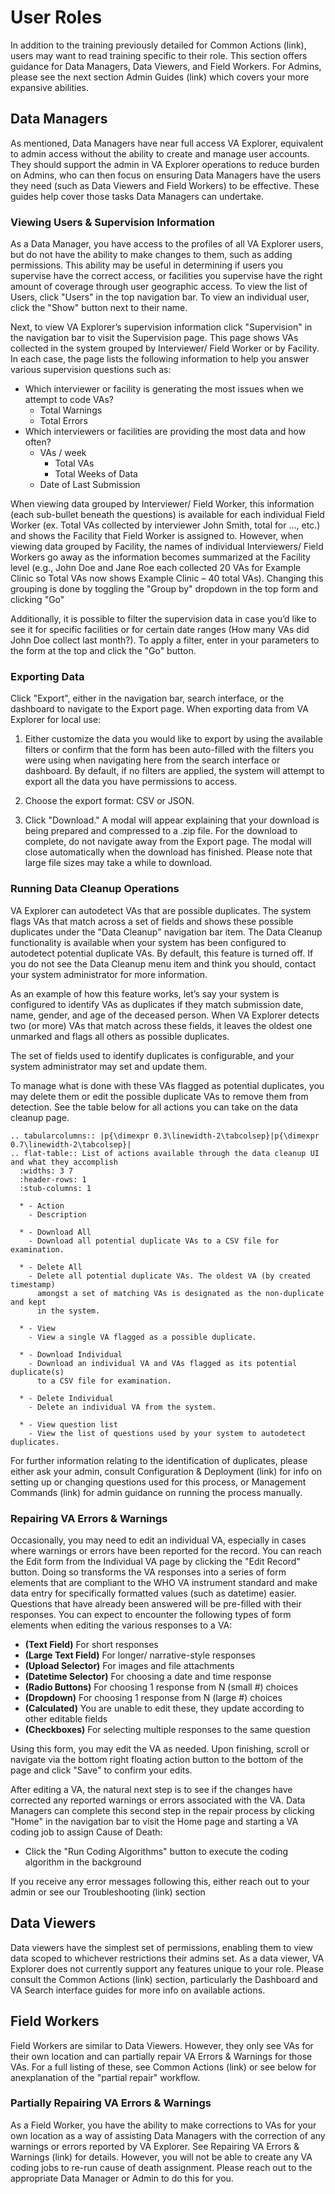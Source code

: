 # User Roles

In addition to the training previously detailed for Common Actions (link), users
may want to read training specific to their role. This section offers guidance
for Data Managers, Data Viewers, and Field Workers. For Admins, please see the
next section Admin Guides (link) which covers your more expansive abilities.

## Data Managers

As mentioned, Data Managers have near full access VA Explorer, equivalent to
admin access without the ability to create and manage user accounts. They should
support the admin in VA Explorer operations to reduce burden on Admins, who can
then focus on ensuring Data Managers have the users they need (such as Data
Viewers and Field Workers) to be effective. These guides help cover those tasks
Data Managers can undertake.

### Viewing Users & Supervision Information

As a Data Manager, you have access to the profiles of all VA Explorer users, but
do not have the ability to make changes to them, such as adding permissions. This
ability may be useful in determining if users you supervise have the correct
access, or facilities you supervise have the right amount of coverage through
user geographic access. To view the list of Users, click "Users" in the top
navigation bar. To view an individual user, click the "Show" button next to
their name.

Next, to view VA Explorer’s supervision information click "Supervision" in the
navigation bar to visit the Supervision page. This page shows VAs collected in
the system grouped by Interviewer/ Field Worker or by Facility. In each case,
the page lists the following information to help you answer various supervision
questions such as:

- Which interviewer or facility is generating the most issues when we attempt to code VAs?
  - Total Warnings
  - Total Errors
- Which interviewers or facilities are providing the most data and how often?
  - VAs / week
    - Total VAs
    - Total Weeks of Data
  - Date of Last Submission

When viewing data grouped by Interviewer/ Field Worker, this information (each
sub-bullet beneath the questions) is available for each individual Field Worker
(ex. Total VAs collected by interviewer John Smith, total for …, etc.) and shows
the Facility that Field Worker is assigned to. However, when viewing data grouped
by Facility, the names of individual Interviewers/ Field Workers go away as the
information becomes summarized at the Facility level (e.g., John Doe and Jane
Roe each collected 20 VAs for Example Clinic so Total VAs now shows Example
Clinic – 40 total VAs). Changing this grouping is done by toggling the "Group by"
dropdown in the top form and clicking "Go"

Additionally, it is possible to filter the supervision data in case you’d like
to see it for specific facilities or for certain date ranges (How many VAs did
John Doe collect last month?). To apply a filter, enter in your parameters to
the form at the top and click the "Go" button.

### Exporting Data

Click "Export", either in the navigation bar, search interface, or the dashboard
to navigate to the Export page. When exporting data from VA Explorer for local use:

1. Either customize the data you would like to export by using the available
filters or confirm that the form has been auto-filled with the filters you were
using when navigating here from the search interface or dashboard. By default,
if no filters are applied, the system will attempt to export all the data you
have permissions to access.

1. Choose the export format: CSV or JSON.

1. Click "Download." A modal will appear explaining that your download is being
prepared and compressed to a .zip file. For the download to complete, do not
navigate away from the Export page. The modal will close automatically when the
download has finished. Please note that large file sizes may take a while to download.

### Running Data Cleanup Operations

VA Explorer can autodetect VAs that are possible duplicates. The system flags
VAs that match across a set of fields and shows these possible duplicates under
the "Data Cleanup" navigation bar item. The Data Cleanup functionality is
available when your system has been configured to autodetect potential duplicate
VAs. By default, this feature is turned off. If you do not see the Data Cleanup
menu item and think you should, contact your system administrator for more
information.

As an example of how this feature works, let’s say your system is configured to
identify VAs as duplicates if they match submission date, name, gender, and age
of the deceased person. When VA Explorer detects two (or more) VAs that match
across these fields, it leaves the oldest one unmarked and flags all others as
possible duplicates.

The set of fields used to identify duplicates is configurable, and your system
administrator may set and update them.

To manage what is done with these VAs flagged as potential duplicates, you may
delete them or edit the possible duplicate VAs to remove them from detection.
See the table below for all actions you can take on the data cleanup page.

````{eval-rst}
.. tabularcolumns:: |p{\dimexpr 0.3\linewidth-2\tabcolsep}|p{\dimexpr 0.7\linewidth-2\tabcolsep}|
.. flat-table:: List of actions available through the data cleanup UI and what they accomplish
  :widths: 3 7
  :header-rows: 1
  :stub-columns: 1

  * - Action
    - Description

  * - Download All
    - Download all potential duplicate VAs to a CSV file for examination.

  * - Delete All
    - Delete all potential duplicate VAs. The oldest VA (by created timestamp)
      amongst a set of matching VAs is designated as the non-duplicate and kept
      in the system.

  * - View
    - View a single VA flagged as a possible duplicate.

  * - Download Individual
    - Download an individual VA and VAs flagged as its potential duplicate(s)
      to a CSV file for examination.

  * - Delete Individual
    - Delete an individual VA from the system.

  * - View question list
    - View the list of questions used by your system to autodetect duplicates.
````

For further information relating to the identification of duplicates, please
either ask your admin, consult Configuration & Deployment (link) for info on
setting up or changing questions used for this process, or Management Commands
(link) for admin guidance on running the process manually.

### Repairing VA Errors & Warnings

Occasionally, you may need to edit an individual VA, especially in cases where
warnings or errors have been reported for the record. You can reach the Edit
form from the Individual VA page by clicking the "Edit Record" button. Doing so
transforms the VA responses into a series of form elements that are compliant to
the WHO VA instrument standard and make data entry for specifically formatted
values (such as datetime) easier. Questions that have already been answered will
be pre-filled with their responses. You can expect to encounter the following
types of form elements when editing the various responses to a VA:

- **(Text Field)** For short responses
- **(Large Text Field)** For longer/ narrative-style responses
- **(Upload Selector)** For images and file attachments
- **(Datetime Selector)** For choosing a date and time response
- **(Radio Buttons)** For choosing 1 response from N (small #) choices
- **(Dropdown)** For choosing 1 response from N (large #) choices
- **(Calculated)** You are unable to edit these, they update according to other editable fields
- **(Checkboxes)** For selecting multiple responses to the same question

Using this form, you may edit the VA as needed. Upon finishing, scroll or
navigate via the bottom right floating action button to the bottom of the page
and click "Save" to confirm your edits.

After editing a VA, the natural next step is to see if the changes have corrected
any reported warnings or errors associated with the VA. Data Managers can complete
this second step in the repair process by clicking "Home" in the navigation bar
to visit the Home page and starting a VA coding job to assign Cause of Death:

- Click the "Run Coding Algorithms" button to execute the coding algorithm in
the background

If you receive any error messages following this, either reach out to your admin
or see our Troubleshooting (link) section

## Data Viewers

Data viewers have the simplest set of permissions, enabling them to view data
scoped to whichever restrictions their admins set. As a data viewer, VA Explorer
does not currently support any features unique to your role. Please consult the
Common Actions (link) section, particularly the Dashboard and VA Search interface
guides for more info on available actions.

## Field Workers

Field Workers are similar to Data Viewers. However, they only see VAs for their 
own location and can partially repair VA Errors & Warnings for those VAs. For a 
full listing of these, see Common Actions (link) or see below for anexplanation 
of the "partial repair" workflow.

### Partially Repairing VA Errors & Warnings

As a Field Worker, you have the ability to make corrections to VAs for your own 
location as a way of assisting Data Managers with the correction of any warnings 
or errors reported by VA Explorer. See Repairing VA Errors & Warnings (link) for 
details. However, you will not be able to create any VA coding jobs to re-run 
cause of death assignment. Please reach out to the appropriate Data Manager or 
Admin to do this for you.
